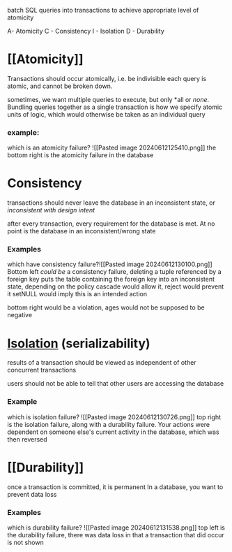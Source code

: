 batch SQL queries into transactions to achieve appropriate level of atomicity

A- Atomicity
C - Consistency
I - Isolation
D - Durability

# [[Atomicity]]
Transactions should occur atomically, i.e. be indivisible
each query is atomic, and cannot be broken down.

sometimes, we want multiple queries to execute, but only *all or *none*. Bundling queries together as a single transaction is how we specify atomic units of logic, which would otherwise be taken as an individual query

### example:
which is an atomicity failure?
![[Pasted image 20240612125410.png]]
the bottom right is the atomicity failure in the database
# Consistency
transactions should never leave the database in an inconsistent state, or *inconsistent with design intent*

after every transaction, every requirement for the database is met. At no point is the database in an inconsistent/wrong state
### Examples
which have consistency failure?![[Pasted image 20240612130100.png]]
Bottom left *could be* a consistency failure, deleting a tuple referenced by a foreign key puts the table containing the foreign key into an inconsistent state, depending on the policy
cascade would allow it, 
reject would prevent it
setNULL would imply this is an intended action

bottom right would be a violation, ages would not be supposed to be negative
# [Isolation](Concurrency) (serializability)
results of a transaction should be viewed as independent of other concurrent transactions

users should not be able to tell that other users are accessing the database

### Example
which is isolation failure?
![[Pasted image 20240612130726.png]]
top right is the isolation failure, along with a durability failure. Your actions were dependent on someone else's current activity in the database, which was then reversed
# [[Durability]]
once a transaction is committed, it is permanent
In a database, you want to prevent data loss

### Examples
which is durability failure?
![[Pasted image 20240612131538.png]]
top left is the durability failure, there was data loss in that a transaction that did occur is not shown


